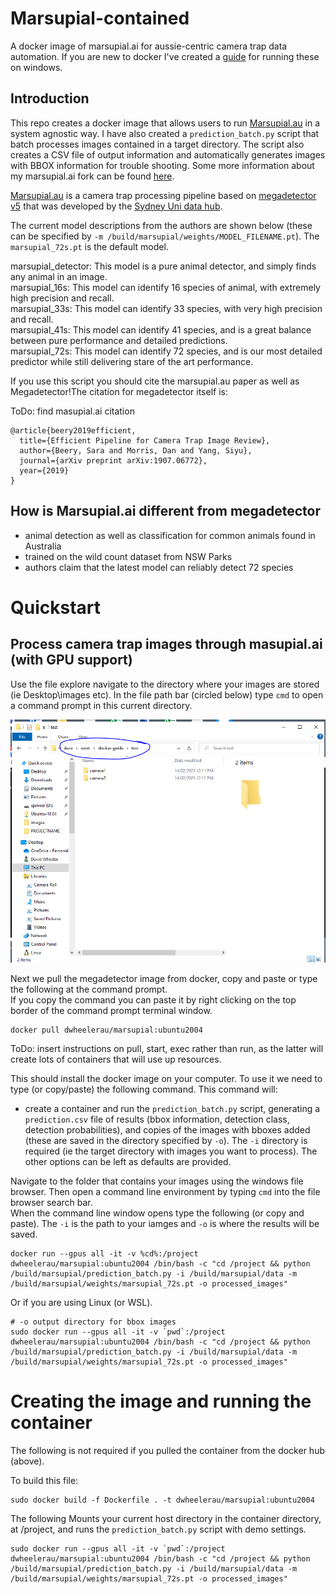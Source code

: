 # Marsupial-contained
A docker image of marsupial.ai for aussie-centric camera trap data automation. If you are new to docker I've created a [guide](https://github.com/dwheelerau/docker-guide) for running these on windows.  

## Introduction  
This repo creates a docker image that allows users to run [Marsupial.au](https://github.com/Sydney-Informatics-Hub/marsupial) in a system agnostic way. I have also created a `prediction_batch.py` script that batch processes images contained in a target directory. The script also creates a CSV file of output information and automatically generates images with BBOX information for trouble shooting. Some more information about my marsupial.ai fork can be found [here](https://github.com/dwheelerau/marsupial.git).    

[Marsupial.au](https://github.com/Sydney-Informatics-Hub/marsupial) is a camera trap processing pipeline based on [megadetector v5](https://github.com/microsoft/CameraTraps) that was developed by the [Sydney Uni data hub](https://github.com/Sydney-Informatics-Hub). 

The current model descriptions from the authors are shown below (these can be specified by `-m /build/marsupial/weights/MODEL_FILENAME.pt`). The `marsupial_72s.pt` is the default model.  

marsupial_detector: This model is a pure animal detector, and simply finds any animal in an image.  
marsupial_16s: This model can identify 16 species of animal, with extremely high precision and recall.  
marsupial_33s: This model can identify 33 species, with very high precision and recall.  
marsupial_41s: This model can identify 41 species, and is a great balance between pure performance and detailed predictions.  
marsupial_72s: This model can identify 72 species, and is our most detailed predictor while still delivering stare of the art performance.  

If you use this script you should cite the marsupial.au paper as well as Megadetector!The citation for megadetector itself is:  

ToDo: find masupial.ai citation  

```
@article{beery2019efficient,
  title={Efficient Pipeline for Camera Trap Image Review},
  author={Beery, Sara and Morris, Dan and Yang, Siyu},
  journal={arXiv preprint arXiv:1907.06772},
  year={2019}
}

```

## How is Marsupial.ai different from megadetector  
- animal detection as well as classification for common animals found in Australia
- trained on the wild count dataset from NSW Parks
- authors claim that the latest model can reliably detect 72 species

# Quickstart

## Process camera trap images through masupial.ai (with GPU support)  
Use the file explore navigate to the directory where your images are stored (ie Desktop\images etc). In the file path bar (circled below)
type `cmd` to open a command prompt in this current directory.  

![Type "cmd" in the file explorer window to open a terminal in the currnet directory](folder.PNG)

Next we pull the megadetector image from docker, copy and paste or type the following at the command prompt.  
If you copy the command you can paste it by right clicking on the top border of the command prompt terminal window. 

```
docker pull dwheelerau/marsupial:ubuntu2004
```

ToDo: insert instructions on pull, start, exec rather than run, as the latter will create lots of containers that will use up resources.


This should install the docker image on your computer. To use it we need to type (or copy/paste) the following command. This command will:
- create a container and run the `prediction_batch.py` script, generating a `prediction.csv` file of results (bbox information, detection class, detection probabilities), and copies of the images with bboxes added (these are saved in the directory specified by `-o`). The `-i` directory is required (ie the target directory with images you want to process). The other options can be left as defaults are provided.

Navigate to the folder that contains your images using the windows file browser. Then open a command line environment by typing `cmd` into the file browser search bar.  
When the command line window opens type the following (or copy and paste). The `-i` is the path to your iamges and `-o` is where the results will be saved.  

```
docker run --gpus all -it -v %cd%:/project dwheelerau/marsupial:ubuntu2004 /bin/bash -c "cd /project && python /build/marsupial/prediction_batch.py -i /build/marsupial/data -m /build/marsupial/weights/marsupial_72s.pt -o processed_images"
```

Or if you are using Linux (or WSL).  
```
# -o output directory for bbox images
sudo docker run --gpus all -it -v `pwd`:/project dwheelerau/marsupial:ubuntu2004 /bin/bash -c "cd /project && python /build/marsupial/prediction_batch.py -i /build/marsupial/data -m /build/marsupial/weights/marsupial_72s.pt -o processed_images"
```

# Creating the image and running the container
The following is not required if you pulled the container from the docker hub (above).  

To build this file:  

```
sudo docker build -f Dockerfile . -t dwheelerau/marsupial:ubuntu2004
```

The following Mounts your current host directory in the container directory,
at /project, and runs the `prediction_batch.py` script with demo settings.  

 
```
sudo docker run --gpus all -it -v `pwd`:/project dwheelerau/marsupial:ubuntu2004 /bin/bash -c "cd /project && python /build/marsupial/prediction_batch.py -i /build/marsupial/data -m /build/marsupial/weights/marsupial_72s.pt -o processed_images"
```

